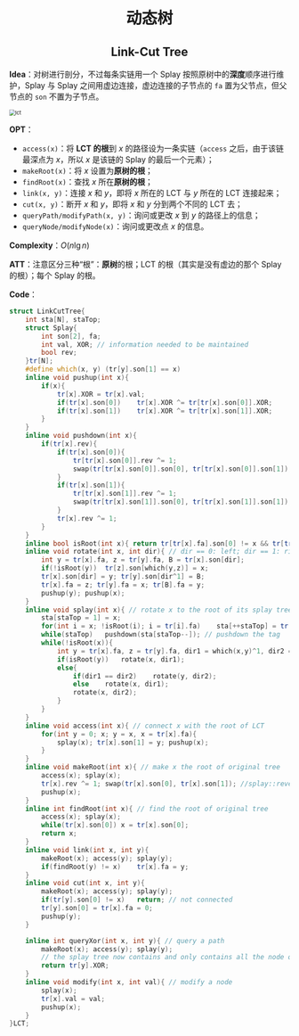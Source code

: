 <h1 style="text-align: center"> 动态树 </h1>

<h2 style="text-align: center"> Link-Cut Tree </h2>



**Idea**：对树进行剖分，不过每条实链用一个 $\text{Splay}$ 按照原树中的**深度**顺序进行维护，$\text{Splay}$ 与 $\text{Splay}$ 之间用虚边连接，虚边连接的子节点的 `fa` 置为父节点，但父节点的 `son` 不置为子节点。

<img src="/Users/jason/Desktop/模板/图论 Graph Theory/img/lct.png" alt="lct" style="zoom:67%;" />

**OPT**：

- `access(x)`：将 **$\text{LCT}$ 的根**到 $x$ 的路径设为一条实链（`access` 之后，由于该链最深点为 $x$，所以 $x$ 是该链的 $\text{Splay}$ 的最后一个元素）；
- `makeRoot(x)`：将 $x$ 设置为**原树的根**；
- `findRoot(x)`：查找 $x$ 所在**原树的根**；
- `link(x, y)`：连接 $x$ 和 $y$，即将 $x$ 所在的 $\text{LCT}$ 与 $y$ 所在的 $\text{LCT}$ 连接起来；
- `cut(x, y)`：断开 $x$ 和 $y$，即将 $x$ 和 $y$ 分到两个不同的 $\text{LCT}$ 去；
- `queryPath/modifyPath(x, y)`：询问或更改 $x$ 到 $y$ 的路径上的信息； 
- `queryNode/modifyNode(x)`：询问或更改点 $x$ 的信息。

**Complexity**：$O(n\lg n)$ 

**ATT**：注意区分三种“根”：**原树**的根；$\text{LCT}$ 的根（其实是没有虚边的那个 $\text{Splay}$ 的根）；每个 $\text{Splay}$ 的根。

**Code**：

```cpp
struct LinkCutTree{
	int sta[N], staTop;
	struct Splay{
		int son[2], fa;
		int val, XOR; // information needed to be maintained
		bool rev;
	}tr[N];
	#define which(x, y) (tr[y].son[1] == x)
	inline void pushup(int x){
		if(x){
			tr[x].XOR = tr[x].val;
			if(tr[x].son[0])	tr[x].XOR ^= tr[tr[x].son[0]].XOR;
			if(tr[x].son[1])	tr[x].XOR ^= tr[tr[x].son[1]].XOR;
		}
	}
	inline void pushdown(int x){
		if(tr[x].rev){
			if(tr[x].son[0]){
				tr[tr[x].son[0]].rev ^= 1;
				swap(tr[tr[x].son[0]].son[0], tr[tr[x].son[0]].son[1]);
			}
			if(tr[x].son[1]){
				tr[tr[x].son[1]].rev ^= 1;
				swap(tr[tr[x].son[1]].son[0], tr[tr[x].son[1]].son[1]);
			}
			tr[x].rev ^= 1;
		}
	}
	inline bool isRoot(int x){ return tr[tr[x].fa].son[0] != x && tr[tr[x].fa].son[1] != x; }
	inline void rotate(int x, int dir){ // dir == 0: left; dir == 1: right
		int y = tr[x].fa, z = tr[y].fa, B = tr[x].son[dir];
		if(!isRoot(y))	tr[z].son[which(y,z)] = x;
		tr[x].son[dir] = y; tr[y].son[dir^1] = B;
		tr[x].fa = z; tr[y].fa = x; tr[B].fa = y;
		pushup(y); pushup(x);
	}
	inline void splay(int x){ // rotate x to the root of its splay tree
		sta[staTop = 1] = x;
		for(int i = x; !isRoot(i); i = tr[i].fa)	sta[++staTop] = tr[i].fa;
		while(staTop)	pushdown(sta[staTop--]); // pushdown the tag
		while(!isRoot(x)){
			int y = tr[x].fa, z = tr[y].fa, dir1 = which(x,y)^1, dir2 = which(y,z)^1;
			if(isRoot(y))	rotate(x, dir1);
			else{
				if(dir1 == dir2)	rotate(y, dir2);
				else	rotate(x, dir1);
				rotate(x, dir2);
			}
		}
	}
	inline void access(int x){ // connect x with the root of LCT
		for(int y = 0; x; y = x, x = tr[x].fa){
			splay(x); tr[x].son[1] = y; pushup(x);
		}
	}
	inline void makeRoot(int x){ // make x the root of original tree
		access(x); splay(x);
		tr[x].rev ^= 1; swap(tr[x].son[0], tr[x].son[1]); //splay::reverse an interval
		pushup(x);
	}
	inline int findRoot(int x){ // find the root of original tree
		access(x); splay(x);
		while(tr[x].son[0])	x = tr[x].son[0];
		return x;
	}
	inline void link(int x, int y){
		makeRoot(x); access(y); splay(y);
		if(findRoot(y) != x)	tr[x].fa = y;
	}
	inline void cut(int x, int y){
		makeRoot(x); access(y); splay(y);
		if(tr[y].son[0] != x)	return; // not connected
		tr[y].son[0] = tr[x].fa = 0;
		pushup(y);
	}

	inline int queryXor(int x, int y){ // query a path
		makeRoot(x); access(y); splay(y);
        // the splay tree now contains and only contains all the node on the path from x to y
		return tr[y].XOR;
	}
	inline void modify(int x, int val){ // modify a node
		splay(x);
		tr[x].val = val;
		pushup(x);
	}
}LCT;
```

